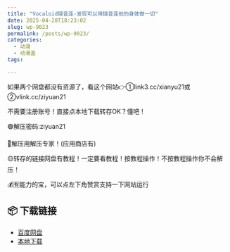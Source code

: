 ```yaml
---
title: "Vocaloid镜音连-发现可以用镜音连他的身体做一切"
date: 2025-04-28T18:23:02
slug: wp-9023
permalink: /posts/wp-9023/
categories:
  - 动漫
  - 动漫盖
tags:

---
```


如果两个网盘都没有资源了，看这个网站👉①link3.cc/xianyu21或②vlink.cc/ziyuan21

不需要注册账号！直接点本地下载转存OK？懂吧！

🟢解压密码:ziyuan21

🔵解压用解压专家！(应用商店有)

🟡转存的链接网盘有教程！一定要看教程！按教程操作！不按教程操作你不会解压！

💰🈶能力的宝，可以点左下角赞赏支持一下网站运行

## 📦 下载链接
- [百度网盘](https://blziyuan21.com/pay-download/9023?key=2d27fac31d&down_id=0)
- [本地下载](https://blziyuan21.com/pay-download/9023?key=2d27fac31d&down_id=1)

